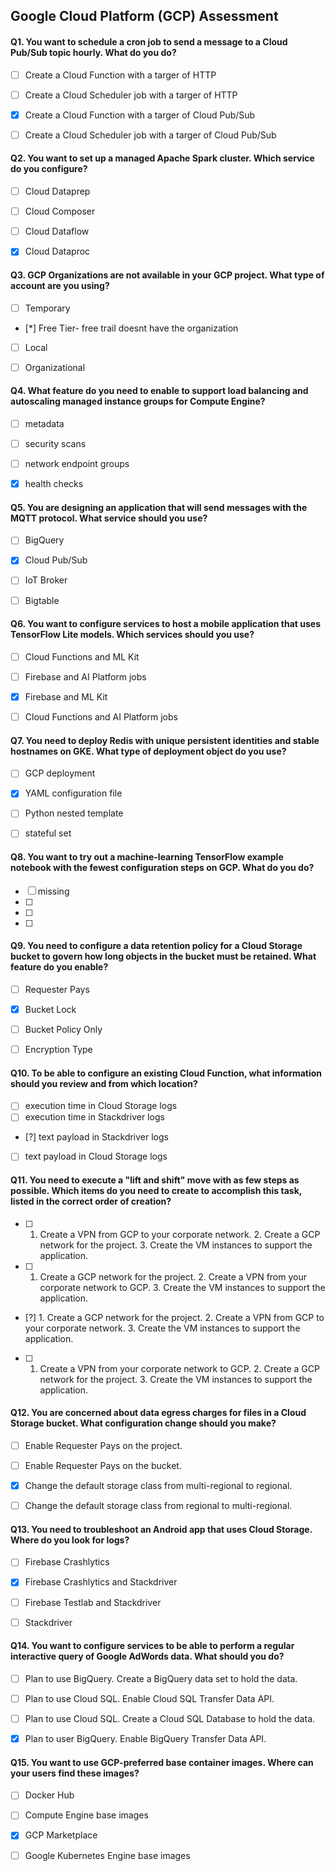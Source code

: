Google Cloud Platform (GCP) Assessment
---------------------
#### Q1. You want to schedule a cron job to send a message to a Cloud Pub/Sub topic hourly. What do you do?
- [ ] Create a Cloud Function with a targer of HTTP
- [ ] Create a Cloud Scheduler job with a targer of HTTP
- [x] Create a Cloud Function with a targer of Cloud Pub/Sub
- [ ] Create a Cloud Scheduler job with a targer of Cloud Pub/Sub


#### Q2. You want to set up a managed Apache Spark cluster. Which service do you configure?
- [ ] Cloud Dataprep
- [ ] Cloud Composer
- [ ] Cloud Dataflow
- [x] Cloud Dataproc


#### Q3. GCP Organizations are not available in your GCP project. What type of account are you using?
- [ ] Temporary
- [*] Free Tier- free trail doesnt have the organization
- [ ] Local
- [ ] Organizational


#### Q4. What feature do you need to enable to support load balancing and autoscaling managed instance groups for Compute Engine?
- [ ] metadata
- [ ] security scans
- [ ] network endpoint groups
- [x] health checks


#### Q5. You are designing an application that will send messages with the MQTT protocol. What service should you use?
- [ ] BigQuery
- [x] Cloud Pub/Sub
- [ ] IoT Broker
- [ ] Bigtable


#### Q6. You want to configure services to host a mobile application that uses TensorFlow Lite models. Which services should you use?
- [ ] Cloud Functions and ML Kit
- [ ] Firebase and AI Platform jobs
- [x] Firebase and ML Kit
- [ ] Cloud Functions and AI Platform jobs


#### Q7. You need to deploy Redis with unique persistent identities and stable hostnames on GKE. What type of deployment object do you use?
- [ ] GCP deployment
- [x] YAML configuration file
- [ ] Python nested template
- [ ] stateful set


#### Q8. You want to try out a machine-learning TensorFlow example notebook with the fewest configuration steps on GCP. What do you do?
- [ ] missing
- [ ] 
- [ ] 
- [ ] 


#### Q9. You need to configure a data retention policy for a Cloud Storage bucket to govern how long objects in the bucket must be retained. What feature do you enable?
- [ ] Requester Pays
- [x] Bucket Lock
- [ ] Bucket Policy Only
- [ ] Encryption Type


#### Q10. To be able to configure an existing Cloud Function, what information should you review and from which location?
- [ ] execution time in Cloud Storage logs
- [ ] execution time in Stackdriver logs
- [?] text payload in Stackdriver logs
- [ ] text payload in Cloud Storage logs


#### Q11. You need to execute a "lift and shift" move with as few steps as possible. Which items do you need to create to accomplish this task, listed in the correct order of creation?
- [ ] 1. Create a VPN from GCP to your corporate network.
	  2. Create a GCP network for the project.
	  3. Create the VM instances to support the application.
- [ ] 1. Create a GCP network for the project.
	  2. Create a VPN from your corporate network to GCP.
	  3. Create the VM instances to support the application.
- [?] 1. Create a GCP network for the project.
	  2. Create a VPN from GCP to your corporate network.
	  3. Create the VM instances to support the application.
- [ ] 1. Create a VPN from your corporate network to GCP.
	  2. Create a GCP network for the project.
	  3. Create the VM instances to support the application.


#### Q12. You are concerned about data egress charges for files in a Cloud Storage bucket. What configuration change should you make?
- [ ] Enable Requester Pays on the project.
- [ ] Enable Requester Pays on the bucket.
- [x] Change the default storage class from multi-regional to regional. 
- [ ] Change the default storage class from regional to multi-regional.


#### Q13. You need to troubleshoot an Android app that uses Cloud Storage. Where do you look for logs?
- [ ] Firebase Crashlytics
- [x] Firebase Crashlytics and Stackdriver
- [ ] Firebase Testlab and Stackdriver
- [ ] Stackdriver


#### Q14. You want to configure services to be able to perform a regular interactive query of Google AdWords data. What should you do?
- [ ] Plan to use BigQuery. Create a BigQuery data set to hold the data.
- [ ] Plan to use Cloud SQL. Enable Cloud SQL Transfer Data API.
- [ ] Plan to use Cloud SQL. Create a Cloud SQL Database to hold the data.
- [x] Plan to user BigQuery. Enable BigQuery Transfer Data API.


#### Q15. You want to use GCP-preferred base container images. Where can your users find these images?
- [ ] Docker Hub
- [ ] Compute Engine base images
- [x] GCP Marketplace
- [ ] Google Kubernetes Engine base images

